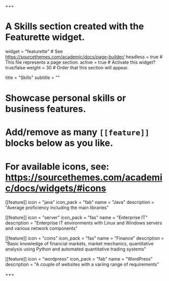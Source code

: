 +++
# A Skills section created with the Featurette widget.
widget = "featurette"  # See https://sourcethemes.com/academic/docs/page-builder/
headless = true  # This file represents a page section.
active = true  # Activate this widget? true/false
weight = 30  # Order that this section will appear.

title = "Skills"
subtitle = ""

# Showcase personal skills or business features.
# 
# Add/remove as many `[[feature]]` blocks below as you like.
# 
# For available icons, see: https://sourcethemes.com/academic/docs/widgets/#icons

[[feature]]
  icon = "java"
  icon_pack = "fab"
  name = "Java"
  description = "Average proficiency including the main libraries"
  
[[feature]]
  icon = "server"
  icon_pack = "fas"
  name = "Enterprise IT"
  description = "Enterprise IT environments with Linux and Windows servers and various network components"  
  
[[feature]]
  icon = "coins"
  icon_pack = "fas"
  name = "Finance"
  description = "Basic knowledge of financial markets, market mechanics, quantitative analysis using Python and automated quantitative trading systems"

[[feature]]
  icon = "wordpress"
  icon_pack = "fab"
  name = "WordPress"
  description = "A couple of websites with a variing range of requirements"

+++
